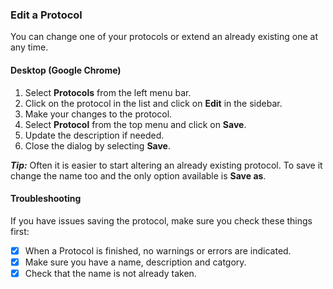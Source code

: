 ### Edit a Protocol
You can change one of your protocols or extend an already existing one at any time.

#### Desktop (Google Chrome)
1. Select **Protocols** from the left menu bar.
2. Click on the protocol in the list and click on **Edit** in the sidebar.
3. Make your changes to the protocol.
4. Select **Protocol** from the top menu and click on **Save**.
5. Update the description if needed.
6. Close the dialog by selecting **Save**.

***Tip:*** Often it is easier to start altering an already existing protocol. To save it change the name too and the only option available is **Save as**.

#### Troubleshooting
If you have issues saving the protocol, make sure you check these things first:

- [x] When a Protocol is finished, no warnings or errors are indicated.
- [x] Make sure you have a name, description and catgory.
- [x] Check that the name is not already taken.
